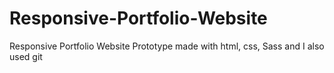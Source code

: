 # Responsive-Portfolio-Website
Responsive Portfolio Website Prototype made with html, css, Sass and I also used git
